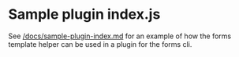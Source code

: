 # Sample plugin index.js

See [/docs/sample-plugin-index.md](../../../docs/sample-plugin-index.md) for an example of how the forms template helper can be used in a plugin for the forms cli.
